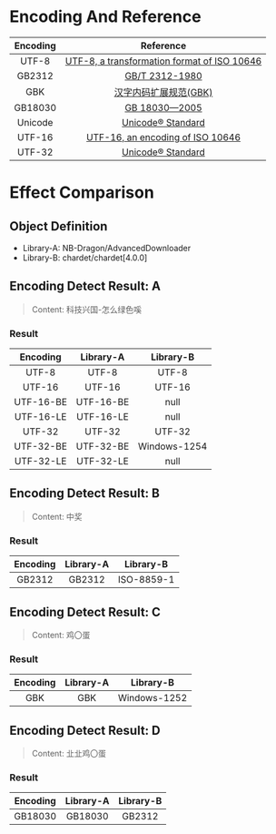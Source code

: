 # Encoding And Reference
| Encoding |                                               Reference                                               |
|:--------:|:-----------------------------------------------------------------------------------------------------:|
|  UTF-8   |    [UTF-8, a transformation format of ISO 10646](http://www.rfc-editor.org/pdfrfc/rfc3629.txt.pdf)    |
|  GB2312  | [GB/T 2312-1980](http://c.gb688.cn/bzgk/gb/showGb?type=online&hcno=5664A728BD9D523DE3B99BC37AC7A2CC)  |
|   GBK    |   [汉字内码扩展规范(GBK)](https://www.ziti163.com/UploadFiles/file/20180305/6365584008556002339891497.pdf)    |
| GB18030  |  [GB 18030—2005](http://c.gb688.cn/bzgk/gb/showGb?type=online&hcno=C344D8D120B341A8DD328954A9B27A99)  |
| Unicode  |                     [Unicode® Standard](https://www.unicode.org/versions/latest)                      |
|  UTF-16  |         [UTF-16, an encoding of ISO 10646](http://www.rfc-editor.org/pdfrfc/rfc2781.txt.pdf)          |
|  UTF-32  |  [Unicode® Standard](https://www.unicode.org/versions/Unicode14.0.0/UnicodeStandard-14.0.pdf#UTF-32)  |

# Effect Comparison
## Object Definition
- Library-A: NB-Dragon/AdvancedDownloader
- Library-B: chardet/chardet[4.0.0]

## Encoding Detect Result: A
> Content: 科技兴国-怎么绿色嗘

### Result
| Encoding  | Library-A |  Library-B   |
|:---------:|:---------:|:------------:|
|   UTF-8   |   UTF-8   |    UTF-8     |
|  UTF-16   |  UTF-16   |    UTF-16    |
| UTF-16-BE | UTF-16-BE |     null     |
| UTF-16-LE | UTF-16-LE |     null     |
|  UTF-32   |  UTF-32   |    UTF-32    |
| UTF-32-BE | UTF-32-BE | Windows-1254 |
| UTF-32-LE | UTF-32-LE |     null     |

## Encoding Detect Result: B
> Content: 中奖

### Result
| Encoding | Library-A | Library-B  |
|:--------:|:---------:|:----------:|
|  GB2312  |  GB2312   | ISO-8859-1 |

## Encoding Detect Result: C
> Content: 鸡〇蛋

### Result
| Encoding | Library-A |  Library-B   |
|:--------:|:---------:|:------------:|
|   GBK    |    GBK    | Windows-1252 |

## Encoding Detect Result: D
> Content: 㐀㐀鸡〇蛋

### Result
| Encoding | Library-A | Library-B |
|:--------:|:---------:|:---------:|
| GB18030  |  GB18030  |  GB2312   |
